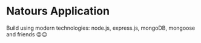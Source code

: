 # Natours Application

Build using modern technologies: node.js, express.js, mongoDB, mongoose and friends 😉😉
